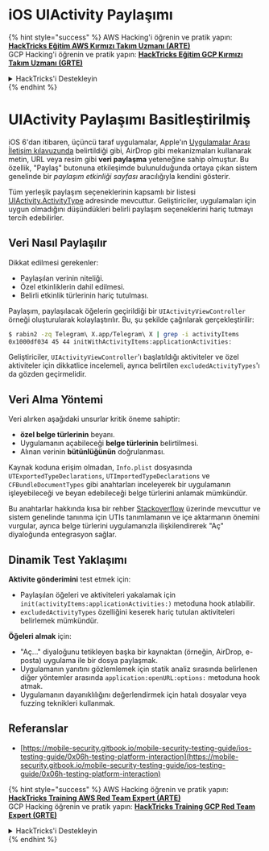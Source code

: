 # iOS UIActivity Paylaşımı

{% hint style="success" %}
AWS Hacking'i öğrenin ve pratik yapın:<img src="/.gitbook/assets/arte.png" alt="" data-size="line">[**HackTricks Eğitim AWS Kırmızı Takım Uzmanı (ARTE)**](https://training.hacktricks.xyz/courses/arte)<img src="/.gitbook/assets/arte.png" alt="" data-size="line">\
GCP Hacking'i öğrenin ve pratik yapın: <img src="/.gitbook/assets/grte.png" alt="" data-size="line">[**HackTricks Eğitim GCP Kırmızı Takım Uzmanı (GRTE)**<img src="/.gitbook/assets/grte.png" alt="" data-size="line">](https://training.hacktricks.xyz/courses/grte)

<details>

<summary>HackTricks'i Destekleyin</summary>

* [**abonelik planlarını**](https://github.com/sponsors/carlospolop) kontrol edin!
* **💬 [**Discord grubuna**](https://discord.gg/hRep4RUj7f) veya [**telegram grubuna**](https://t.me/peass) katılın ya da **Twitter'da** 🐦 [**@hacktricks\_live**](https://twitter.com/hacktricks\_live)**'i takip edin.**
* **Hacking ipuçlarını paylaşmak için** [**HackTricks**](https://github.com/carlospolop/hacktricks) ve [**HackTricks Cloud**](https://github.com/carlospolop/hacktricks-cloud) github reposuna PR gönderin.

</details>
{% endhint %}

# UIActivity Paylaşımı Basitleştirilmiş

iOS 6'dan itibaren, üçüncü taraf uygulamalar, Apple'ın [Uygulamalar Arası İletişim kılavuzunda](https://developer.apple.com/library/archive/documentation/iPhone/Conceptual/iPhoneOSProgrammingGuide/Inter-AppCommunication/Inter-AppCommunication.html#//apple_ref/doc/uid/TP40007072-CH6-SW3) belirtildiği gibi, AirDrop gibi mekanizmaları kullanarak metin, URL veya resim gibi **veri paylaşma** yeteneğine sahip olmuştur. Bu özellik, "Paylaş" butonuna etkileşimde bulunulduğunda ortaya çıkan sistem genelinde bir _paylaşım etkinliği sayfası_ aracılığıyla kendini gösterir.

Tüm yerleşik paylaşım seçeneklerinin kapsamlı bir listesi [UIActivity.ActivityType](https://developer.apple.com/documentation/uikit/uiactivity/activitytype) adresinde mevcuttur. Geliştiriciler, uygulamaları için uygun olmadığını düşündükleri belirli paylaşım seçeneklerini hariç tutmayı tercih edebilirler.

## **Veri Nasıl Paylaşılır**

Dikkat edilmesi gerekenler:

- Paylaşılan verinin niteliği.
- Özel etkinliklerin dahil edilmesi.
- Belirli etkinlik türlerinin hariç tutulması.

Paylaşım, paylaşılacak öğelerin geçirildiği bir `UIActivityViewController` örneği oluşturularak kolaylaştırılır. Bu, şu şekilde çağrılarak gerçekleştirilir:
```bash
$ rabin2 -zq Telegram\ X.app/Telegram\ X | grep -i activityItems
0x1000df034 45 44 initWithActivityItems:applicationActivities:
```
Geliştiriciler, `UIActivityViewController`'ı başlatıldığı aktiviteler ve özel aktiviteler için dikkatlice incelemeli, ayrıca belirtilen `excludedActivityTypes`'ı da gözden geçirmelidir.

## **Veri Alma Yöntemi**

Veri alırken aşağıdaki unsurlar kritik öneme sahiptir:

- **özel belge türlerinin** beyanı.
- Uygulamanın açabileceği **belge türlerinin** belirtilmesi.
- Alınan verinin **bütünlüğünün** doğrulanması.

Kaynak koduna erişim olmadan, `Info.plist` dosyasında `UTExportedTypeDeclarations`, `UTImportedTypeDeclarations` ve `CFBundleDocumentTypes` gibi anahtarları inceleyerek bir uygulamanın işleyebileceği ve beyan edebileceği belge türlerini anlamak mümkündür.

Bu anahtarlar hakkında kısa bir rehber [Stackoverflow](https://stackoverflow.com/questions/21937978/what-are-utimportedtypedeclarations-and-utexportedtypedeclarations-used-for-on-i) üzerinde mevcuttur ve sistem genelinde tanınma için UTIs tanımlamanın ve içe aktarmanın önemini vurgular, ayrıca belge türlerini uygulamanızla ilişkilendirerek "Aç" diyaloğunda entegrasyon sağlar.

## Dinamik Test Yaklaşımı

**Aktivite gönderimini** test etmek için:

- Paylaşılan öğeleri ve aktiviteleri yakalamak için `init(activityItems:applicationActivities:)` metoduna hook atılabilir.
- `excludedActivityTypes` özelliğini keserek hariç tutulan aktiviteleri belirlemek mümkündür.

**Öğeleri almak** için:

- "Aç..." diyaloğunu tetikleyen başka bir kaynaktan (örneğin, AirDrop, e-posta) uygulama ile bir dosya paylaşmak.
- Uygulamanın yanıtını gözlemlemek için statik analiz sırasında belirlenen diğer yöntemler arasında `application:openURL:options:` metoduna hook atmak.
- Uygulamanın dayanıklılığını değerlendirmek için hatalı dosyalar veya fuzzing teknikleri kullanmak.

## Referanslar
* [https://mobile-security.gitbook.io/mobile-security-testing-guide/ios-testing-guide/0x06h-testing-platform-interaction](https://mobile-security.gitbook.io/mobile-security-testing-guide/ios-testing-guide/0x06h-testing-platform-interaction)

{% hint style="success" %}
AWS Hacking öğrenin ve pratik yapın:<img src="/.gitbook/assets/arte.png" alt="" data-size="line">[**HackTricks Training AWS Red Team Expert (ARTE)**](https://training.hacktricks.xyz/courses/arte)<img src="/.gitbook/assets/arte.png" alt="" data-size="line">\
GCP Hacking öğrenin ve pratik yapın: <img src="/.gitbook/assets/grte.png" alt="" data-size="line">[**HackTricks Training GCP Red Team Expert (GRTE)**<img src="/.gitbook/assets/grte.png" alt="" data-size="line">](https://training.hacktricks.xyz/courses/grte)

<details>

<summary>HackTricks'i Destekleyin</summary>

* [**abonelik planlarını**](https://github.com/sponsors/carlospolop) kontrol edin!
* **💬 [**Discord grubuna**](https://discord.gg/hRep4RUj7f) veya [**telegram grubuna**](https://t.me/peass) katılın ya da **Twitter'da** bizi takip edin 🐦 [**@hacktricks\_live**](https://twitter.com/hacktricks\_live)**.**
* **Hacking ipuçlarını paylaşmak için** [**HackTricks**](https://github.com/carlospolop/hacktricks) ve [**HackTricks Cloud**](https://github.com/carlospolop/hacktricks-cloud) github reposuna PR gönderin.

</details>
{% endhint %}
